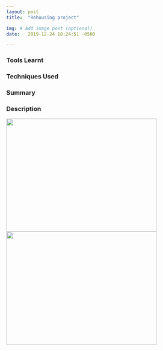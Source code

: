```yaml
---
layout: post
title:  "Rehousing project"

img: # Add image post (optional)
date:   2019-12-24 18:24:51 -0500

---
```


### Tools Learnt


### Techniques Used 


### Summary


### Description

<img src = "{{site.url}}/assets/images/gradients.png" height="300" width="400" />
<img src = "{{site.url}}/assets/img/cdf_init.png" height="300" width="400" />


